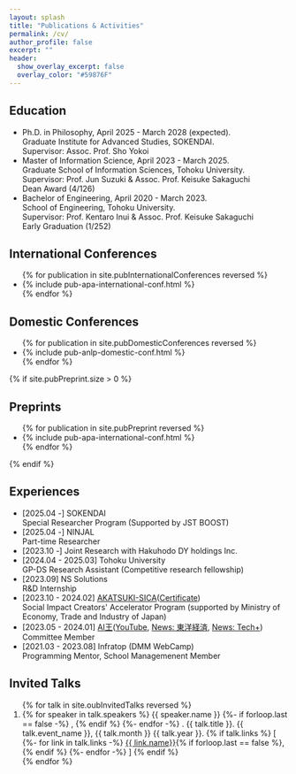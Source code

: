 ```yaml
---
layout: splash
title: "Publications & Activities"
permalink: /cv/
author_profile: false
excerpt: ""
header:
  show_overlay_excerpt: false
  overlay_color: "#59876F"
---
```


## Education
- Ph.D. in Philosophy, April 2025 - March 2028 (expected).<br>Graduate Institute for Advanced Studies, SOKENDAI.<br>Supervisor: Assoc. Prof. Sho Yokoi<br>
- Master of Information Science, April 2023 - March 2025.<br>Graduate School of Information Sciences, Tohoku University.<br>Supervisor: Prof. Jun Suzuki & Assoc. Prof. Keisuke Sakaguchi<br><i class="fa-solid fa-crown"></i> Dean Award (4/126)
- Bachelor of Engineering, April 2020 - March 2023.<br>School of Engineering, Tohoku University.<br>Supervisor: Prof. Kentaro Inui & Assoc. Prof. Keisuke Sakaguchi<br><i class="fa-solid fa-crown"></i>Early Graduation (1/252)

## International Conferences

<div>
  <ul>
    {% for publication in site.pubInternationalConferences reversed %}
    <li>
        {% include pub-apa-international-conf.html  %}
      </li>
    {% endfor %}

  </ul>

</div>




## Domestic Conferences

<div>
  <ul>
    {% for publication in site.pubDomesticConferences reversed %}
    <li>
        {% include pub-anlp-domestic-conf.html  %}
      </li>
    {% endfor %}

  </ul>

</div>

{% if site.pubPreprint.size > 0 %}
## Preprints
<div>
  <ul>
    {% for publication in site.pubPreprint reversed %}
    <li>
        {% include pub-apa-international-conf.html  %}
      </li>
    {% endfor %}

  </ul>
</div>
{% endif %}


## Experiences
- [2025.04 -] SOKENDAI<br>Special Researcher Program (Supported by JST BOOST)
- [2025.04 -] NINJAL<br>Part-time Researcher
- [2023.10 -] Joint Research with Hakuhodo DY holdings Inc.
- [2024.04 - 2025.03] Tohoku University<br>GP-DS Research Assistant (Competitive research fellowship)
- [2023.09] NS Solutions <br>R&D Internship
- [2023.10 - 2024.02] [AKATSUKI-SICA](https://mitouteki.jp/r4/supporters/outline/r4_b07/)([Certificate](https://www.openbadge-global.com/ns/portal/openbadge/public/assertions/detail/U3NWU05wcHViK2VHc3RSYTJZeFVhZz09))<br>Social Impact Creators' Accelerator Program (supported by Ministry of Economy, Trade and Industry of Japan)
- [2023.05 - 2024.01] [AI王](https://sites.google.com/view/project-aio/competition4?pli=1)([YouTube](https://youtu.be/5pT5t6e_bLo), [News: 東洋経済](https://toyokeizai.net/articles/-/732641?page=5), [News: Tech+](https://news.mynavi.jp/techplus/article/20240206-2877452/?&utm_medium=email&utm_campaign=20240213))<br>Committee Member
- [2021.03 - 2023.08] Infratop (DMM WebCamp)<br>Programming Mentor, School Managemenent Member

## Invited Talks
<div>
  <ol>
    {% for talk in site.oubInvitedTalks reversed %}
    <li>
        <!-- https://www.anlp.jp/guide/guideline.html -->
        {% for speaker in talk.speakers %}
          {{ speaker.name }}
          {%- if forloop.last == false -%}
            ,
          {% endif %}
        {%- endfor -%}
        .
        {{ talk.title }}.
        {{ talk.event_name }},
        {{ talk.month }}
        {{ talk.year }}.
        {% if talk.links %}
          [
          {%- for link in talk.links -%}
            <a href="{{ link.url }}" target="_blank">{{ link.name}}</a>{% if forloop.last == false %}, {% endif %}
          {%- endfor -%}
          ]
        {% endif %}
      </li>
    {% endfor %}

  </ol>

</div>


